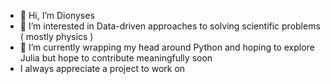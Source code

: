 - 👋 Hi, I’m Dionyses
- 👀 I’m interested in Data-driven approaches to solving scientific problems ( mostly physics )
- 🌱 I’m currently wrapping my head around Python and hoping to explore Julia but hope to contribute meaningfully soon
- I always appreciate a project to work on 



